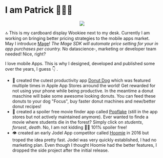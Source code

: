 # I am Patrick 👋👨‍💻

<p align="center"><a href="https://www.getmage.io/"><img src="https://pbs.twimg.com/profile_banners/1212830539/1474644864/1500x500"></a></p>

🔝 This is my cardboard display Wookiee next to my desk. Currently I am working on bringing better pricing strategies to the mobile apps market. May I introduce [Mage](http://www.getmage.io/)! *The Mage SDK will automate price setting for your in app purchases per country.* No datascience-, marketing or developer team needed! Nice, right?

I love mobile Apps. This is why I designed, developed and published some over the years, I guess 👇 .

- 🍩  created the cutest productivity app [Donut Dog](https://donutdog.club) which was featured multiple times in Apple App Stores arround the world! Get rewarded for not using your phone while being productive. In the meantime a donut maschine will bake some awesome looking donuts. You can feed these donuts to your dog "Focus", buy faster donut machines and new/better donut recipes!
- 🍿  created a spoiler free movie finder app called [Popflake](https://popflakeapp.com/) (still in the app stores but not actively maintained anymore). Ever wanted to finde a movie where students die in the forest? Simply click on *students*, *forsest*, *death*. No, I am not kidding 🤷‍♂️  101% spoiler free!
- 👁  created an early Jodel App competitor called [Hoomie](https://apps.apple.com/us/app/hoomie/id1114573985) in 2016 but troped the idea pretty fast. Jodel was very quickly established, I had no marketing plan. Even though I thought Hoomie had the better features, I dropped the side project after the initial release. 
